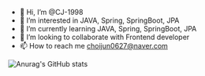 - 👋 Hi, I’m @CJ-1998
- 👀 I’m interested in JAVA, Spring, SpringBoot, JPA
- 🌱 I’m currently learning JAVA, Spring, SpringBoot, JPA
- 💞️ I’m looking to collaborate with Frontend developer
- 📫 How to reach me choijun0627@naver.com



![Anurag's GitHub stats](https://github-readme-stats.vercel.app/api?username=CJ-1998&show_icons=true&theme=default)

<!---
CJ-1998/CJ-1998 is a ✨ special ✨ repository because its `README.md` (this file) appears on your GitHub profile.
You can click the Preview link to take a look at your changes.
--->
